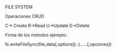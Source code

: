 FILE SYSTEM

Operaciones CRUD

C-> Create
R->Read
U->Update
D->Delete

Firma de los metodos ejemplo:

fs.writeFileSync(file,data[,options])
<objeto>.<funcion o methodo>(<argumentoobligatorio1><argumentoobligatorio2>......<etc>[,opciones])
